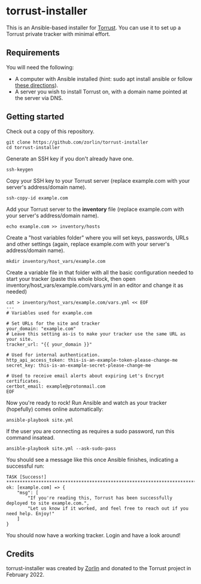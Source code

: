 # torrust-installer
This is an Ansible-based installer for [Torrust](https://github.com/torrust/torrust). You can use it to set up a Torrust private tracker with minimal effort.

## Requirements

You will need the following:

* A computer with Ansible installed (hint: sudo apt install ansible or follow [these directions](https://docs.ansible.com/ansible/latest/installation_guide/intro_installation.html#installing-ansible-on-specific-operating-systems)).
* A server you wish to install Torrust on, with a domain name pointed at the server via DNS.

## Getting started

Check out a copy of this repository.

```
git clone https://github.com/zorlin/torrust-installer
cd torrust-installer
```

Generate an SSH key if you don't already have one.

```
ssh-keygen
```

Copy your SSH key to your Torrust server (replace example.com with your server's address/domain name).

```
ssh-copy-id example.com
```

Add your Torrust server to the **inventory** file (replace example.com with your server's address/domain name).

```
echo example.com >> inventory/hosts
```

Create a "host variables folder" where you will set keys, passwords, URLs and other settings (again, replace example.com with your server's address/domain name).

```
mkdir inventory/host_vars/example.com
```

Create a variable file in that folder with all the basic configuration needed to start your tracker (paste this whole block, then open inventory/host_vars/example.com/vars.yml in an editor and change it as needed)

```
cat > inventory/host_vars/example.com/vars.yml << EOF
---
# Variables used for example.com

# Set URLs for the site and tracker
your_domain: "example.com"
# Leave this setting as-is to make your tracker use the same URL as your site.
tracker_url: "{{ your_domain }}"

# Used for internal authentication.
http_api_access_token: this-is-an-example-token-please-change-me
secret_key: this-is-an-example-secret-please-change-me

# Used to receive email alerts about expiring Let's Encrypt certificates.
certbot_email: example@protonmail.com
EOF
```

Now you're ready to rock! Run Ansible and watch as your tracker (hopefully) comes online automatically:

```
ansible-playbook site.yml
```

If the user you are connecting as requires a sudo password, run this command insatead.

```
ansible-playbook site.yml --ask-sudo-pass
```

You should see a message like this once Ansible finishes, indicating a successful run:

```
TASK [Success!] **********************************************************************************************
ok: [example.com] => {
    "msg": [
        "If you're reading this, Torrust has been successfully deployed to site example.com.",
        "Let us know if it worked, and feel free to reach out if you need help. Enjoy!"
    ]
}
```

You should now have a working tracker. Login and have a look around!

## Credits

torrust-installer was created by [Zorlin](https://github.com/zorlin/) and donated to the Torrust project in February 2022.
